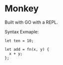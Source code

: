 # Monkey 

Built with GO with a REPL.

Syntax Exmaple:
```
let ten = 10;

let add = fn(x, y) {
  x + y;
};
```


